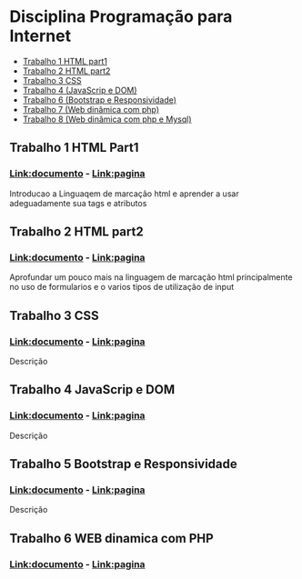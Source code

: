 # Disciplina Programação para Internet

* [Trabalho 1 HTML part1]()
* [Trabalho 2 HTML part2]()
* [Trabalho 3 CSS]()
* [Trabalho 4 (JavaScrip e DOM)]()
* [Trabalho 6 (Bootstrap e Responsividade)]()
* [Trabalho 7 (Web dinâmica com php)]()
* [Trabalho 8 (Web dinâmica com php e Mysql)]()

## Trabalho 1 **HTML** Part1

### [Link:documento](./Trabalho1-HTML.pdf) - [Link:pagina](http://mayconbaptista.atwebpages.com/PPI/trabalho1/index.html)

Introducao a Linguaqem de marcação html e aprender a usar adeguadamente sua tags e atributos 

## Trabalho 2 **HTML** part2

### [Link:documento](./Trabalho2-Forms.pdf) - [Link:pagina](http://mayconbaptista.atwebpages.com/PPI/trabalho2/index.html)

Aprofundar um pouco mais na linguagem de marcação html principalmente no uso de formularios e o varios tipos de utilização de input

## Trabalho 3 **CSS**

### [Link:documento](./Trabalho3-CSS.pdf) - [Link:pagina](http://mayconbaptista.atwebpages.com/PPI/trabalho3/index.html)

Descrição

## Trabalho 4  **JavaScrip e DOM**

### [Link:documento](./Trabalho4-JavaScript-DOM.pdf) - [Link:pagina](http://mayconbaptista.atwebpages.com/PPI/trabalho4/index.html)

Descrição

## Trabalho 5 **Bootstrap e Responsividade**

### [Link:documento](./Trabalho5-Bootstrap-Responsividade.pdf) - [Link:pagina](http://mayconbaptista.atwebpages.com/PPI/trabalho5/index.html)

Descrição

## Trabalho 6 **WEB dinamica com PHP**

### [Link:documento](./Trabalho6-WebDinamica-PHP.pdf) - [Link:pagina](http://mayconbaptista.atwebpages.com/PPI/trabalho6/index.html)